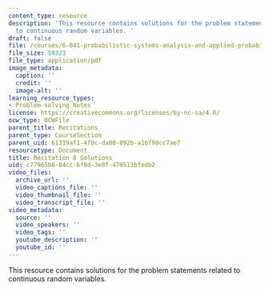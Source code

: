 ```yaml
---
content_type: resource
description: 'This resource contains solutions for the problem statements related
  to continuous random variables. '
draft: false
file: /courses/6-041-probabilistic-systems-analysis-and-applied-probability-fall-2010/c77965b604cc6f0d3e8f470513bfedb2_MIT6_041F10_rec08_sol.pdf
file_size: 59323
file_type: application/pdf
image_metadata:
  caption: ''
  credit: ''
  image-alt: ''
learning_resource_types:
- Problem-solving Notes
license: https://creativecommons.org/licenses/by-nc-sa/4.0/
ocw_type: OCWFile
parent_title: Recitations
parent_type: CourseSection
parent_uid: 61319af1-4f0c-da08-892b-a16f98cc7ae7
resourcetype: Document
title: Recitation 8 Solutions
uid: c77965b6-04cc-6f0d-3e8f-470513bfedb2
video_files:
  archive_url: ''
  video_captions_file: ''
  video_thumbnail_file: ''
  video_transcript_file: ''
video_metadata:
  source: ''
  video_speakers: ''
  video_tags: ''
  youtube_description: ''
  youtube_id: ''
---
```

This resource contains solutions for the problem statements related to continuous random variables.